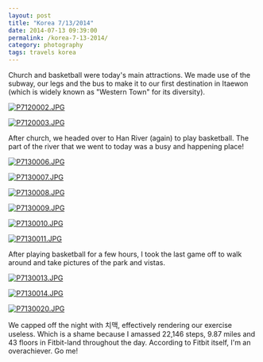 ```yaml
---
layout: post
title: "Korea 7/13/2014"
date: 2014-07-13 09:39:00
permalink: /korea-7-13-2014/
category: photography
tags: travels korea
---
```

Church and basketball were today's main attractions. We made use of the subway, our legs and the bus to make it to our first destination in Itaewon (which is widely known as "Western Town" for its diversity).

[![P7120002.JPG](https://d23f6h5jpj26xu.cloudfront.net/bvbecmliefquda_small.jpg)](http://img.svbtle.com/bvbecmliefquda.jpg)

[![P7120003.JPG](https://d23f6h5jpj26xu.cloudfront.net/y9cmmew8kmmvg_small.jpg)](http://img.svbtle.com/y9cmmew8kmmvg.jpg)

After church, we headed over to Han River (again) to play basketball. The part of the river that we went to today was a busy and happening place!

[![P7130006.JPG](https://d23f6h5jpj26xu.cloudfront.net/utynqbg7oqojpg_small.jpg)](http://img.svbtle.com/utynqbg7oqojpg.jpg)

[![P7130007.JPG](https://d23f6h5jpj26xu.cloudfront.net/jwza4z1vip4ela_small.jpg)](http://img.svbtle.com/jwza4z1vip4ela.jpg)

[![P7130008.JPG](https://d23f6h5jpj26xu.cloudfront.net/r2iqziaz7gqesa_small.jpg)](http://img.svbtle.com/r2iqziaz7gqesa.jpg)

[![P7130009.JPG](https://d23f6h5jpj26xu.cloudfront.net/o0ajidzsjjtguw_small.jpg)](http://img.svbtle.com/o0ajidzsjjtguw.jpg)

[![P7130010.JPG](https://d23f6h5jpj26xu.cloudfront.net/2sthbfqygqnfa_small.jpg)](http://img.svbtle.com/2sthbfqygqnfa.jpg)

[![P7130011.JPG](https://d23f6h5jpj26xu.cloudfront.net/qfd58bj9riqcw_small.jpg)](http://img.svbtle.com/qfd58bj9riqcw.jpg)

After playing basketball for a few hours, I took the last game off to walk around and take pictures of the park and vistas.

[![P7130013.JPG](https://d23f6h5jpj26xu.cloudfront.net/atp7j92ubbo0pg_small.jpg)](http://img.svbtle.com/atp7j92ubbo0pg.jpg)

[![P7130014.JPG](https://d23f6h5jpj26xu.cloudfront.net/lhkdanoabwq1ga_small.jpg)](http://img.svbtle.com/lhkdanoabwq1ga.jpg)

[![P7130020.JPG](https://d23f6h5jpj26xu.cloudfront.net/oushlcjnsxqkwg_small.jpg)](http://img.svbtle.com/oushlcjnsxqkwg.jpg)

We capped off the night with 치맥, effectively rendering our exercise useless. Which is a shame because I amassed 22,146 steps, 9.87 miles and 43 floors in Fitbit-land throughout the day. According to Fitbit itself, I'm an overachiever. Go me!
